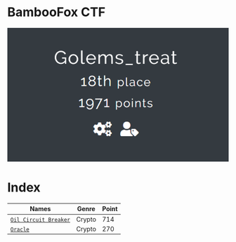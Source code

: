 # BambooFox CTF

<img src="banner.png">

# Index

| Names                  |Genre               |Point      |
|------------------------|---------------------|----------|
| [`Oil Circuit Breaker`](Oil%20Circuit%20Breaker/)|Crypto|714|
| [`Oracle`](Oracle/)|Crypto|270|
